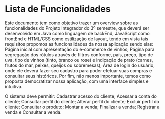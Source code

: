 # Lista de Funcionalidades

Este documento tem como objetivo trazer um overview sobre as funcionalidades do Projeto Integrador do 3º semestre, que deverá ser desenvolvido em Java como linguagem de backEnd, JavaScript como frontEnd e HTML/CSS como estilização de layout, tendo em vista tais requisitos propomos as funcionalidades da nossa aplicação sendo elas:
Página inicial com apresentação do e-commerce de vinhos;
Página para segregação dos rótulos através de filtros conforme, país, preço, tipo de uva, tipo de vinhos (tinto, branco ou rose) e indicação de prato (carnes, frutos do mar, peixes, queijos ou sobremesas);
Área de login do usuário, onde ele deverá fazer seu cadastro para poder efetuar suas compras e consultar seus históricos.
Por fim, não menos importante, temos como proposta democratizar nossa aplicação, com uma interface simples e intuitiva.

O sistema deve permitir:
Cadastrar acesso do cliente;
Acessar a conta do cliente;
Consultar perfil do cliente;
Alterar perfil do cliente;
Excluir perfil do cliente;
Consultar o produto;
Montar a venda;
Finalizar a venda;
Registrar a venda e
Consultar a venda.